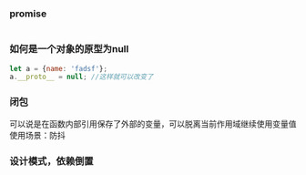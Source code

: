 ### promise
```js

```

### 如何是一个对象的原型为null
```js
let a = {name: 'fadsf'};
a.__proto__ = null; //这样就可以改变了
```

### 闭包
可以说是在函数内部引用保存了外部的变量，可以脱离当前作用域继续使用变量值
使用场景：防抖

### 设计模式，依赖倒置
